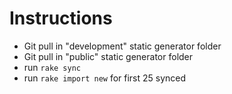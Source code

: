 # Instructions

- Git pull in "development" static generator folder
- Git pull in "public" static generator folder
- run `rake sync`
- run `rake import new` for first 25 synced
